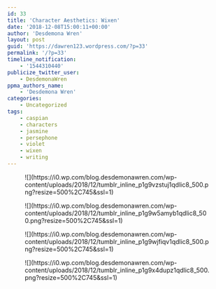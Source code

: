 ```yaml
---
id: 33
title: 'Character Aesthetics: Wixen'
date: '2018-12-08T15:00:11+00:00'
author: 'Desdemona Wren'
layout: post
guid: 'https://dawren123.wordpress.com/?p=33'
permalink: '/?p=33'
timeline_notification:
    - '1544310440'
publicize_twitter_user:
    - DesdemonaWren
ppma_authors_name:
    - 'Desdemona Wren'
categories:
    - Uncategorized
tags:
    - caspian
    - characters
    - jasmine
    - persephone
    - violet
    - wixen
    - writing
---
```


<figure class="wp-block-image">![](https://i0.wp.com/blog.desdemonawren.com/wp-content/uploads/2018/12/tumblr_inline_p1g9vzstuj1qdlic8_500.png?resize=500%2C745&ssl=1)</figure><figure class="wp-block-image">![](https://i0.wp.com/blog.desdemonawren.com/wp-content/uploads/2018/12/tumblr_inline_p1g9w5amyb1qdlic8_500.png?resize=500%2C745&ssl=1)</figure><figure class="wp-block-image">![](https://i0.wp.com/blog.desdemonawren.com/wp-content/uploads/2018/12/tumblr_inline_p1g9wjfiqv1qdlic8_500.png?resize=500%2C745&ssl=1)</figure><figure class="wp-block-image">![](https://i0.wp.com/blog.desdemonawren.com/wp-content/uploads/2018/12/tumblr_inline_p1g9x4dupz1qdlic8_500.png?resize=500%2C745&ssl=1)</figure>